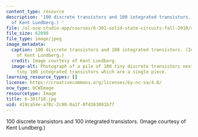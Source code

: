 ```yaml
---
content_type: resource
description: '100 discrete transistors and 100 integrated transistors. (Image courtesy
  of Kent Lundberg.) '
file: /ol-ocw-studio-app/courses/6-301-solid-state-circuits-fall-2010/419ca54ea78c2c980a1f0f4263801b77_6-301f10.jpg
file_size: 62090
file_type: image/jpeg
image_metadata:
  caption: 100 discrete transistors and 100 integrated transistors. (Image courtesy
    of Kent Lundberg.)
  credit: Image courtesy of Kent Lundberg.
  image-alt: Photograph of a pile of 100 tiny discrete transistors next to an equally
    tiny 100 integrated transistors which are a single piece.
learning_resource_types: []
license: https://creativecommons.org/licenses/by-nc-sa/4.0/
ocw_type: OCWImage
resourcetype: Image
title: 6-301f10.jpg
uid: 419ca54e-a78c-2c98-0a1f-0f4263801b77
---
```

100 discrete transistors and 100 integrated transistors. (Image courtesy of Kent Lundberg.) 